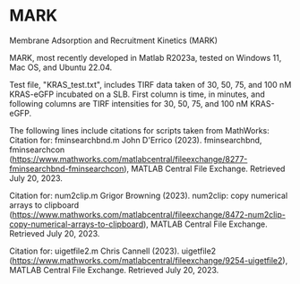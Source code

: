 # MARK
Membrane Adsorption and Recruitment Kinetics (MARK)

MARK, most recently developed in Matlab R2023a, tested on Windows 11, Mac OS, and Ubuntu 22.04. 

Test file, "KRAS_test.txt", includes TIRF data taken of 30, 50, 75, and 100 nM KRAS-eGFP incubated on a SLB. First column is time, in minutes, and following columns are TIRF intensities for 30, 50, 75, and 100 nM KRAS-eGFP.

The following lines include citations for scripts taken from MathWorks:
Citation for: fminsearchbnd.m
John D'Errico (2023). fminsearchbnd, fminsearchcon (https://www.mathworks.com/matlabcentral/fileexchange/8277-fminsearchbnd-fminsearchcon), MATLAB Central File Exchange. Retrieved July 20, 2023.

Citation for: num2clip.m
Grigor Browning (2023). num2clip: copy numerical arrays to clipboard (https://www.mathworks.com/matlabcentral/fileexchange/8472-num2clip-copy-numerical-arrays-to-clipboard), MATLAB Central File Exchange. Retrieved July 20, 2023.

Citation for: uigetfile2.m
Chris Cannell (2023). uigetfile2 (https://www.mathworks.com/matlabcentral/fileexchange/9254-uigetfile2), MATLAB Central File Exchange. Retrieved July 20, 2023.
